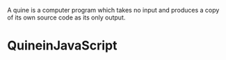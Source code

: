 A quine is a computer program which takes no input and produces a copy of its own source code as its only output.

# QuineinJavaScript
